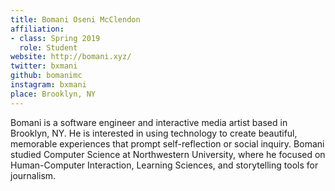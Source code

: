 ```yaml
---
title: Bomani Oseni McClendon
affiliation:
- class: Spring 2019
  role: Student
website: http://bomani.xyz/
twitter: bxmani
github: bomanimc
instagram: bxmani
place: Brooklyn, NY
---
```

Bomani is a software engineer and interactive media artist based in Brooklyn, NY. He is interested in using technology to create beautiful, memorable experiences that prompt self-reflection or social inquiry. Bomani studied Computer Science at Northwestern University, where he focused on Human-Computer Interaction, Learning Sciences, and storytelling tools for journalism.